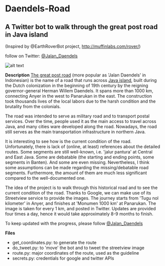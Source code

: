 # Daendels-Road
## A Twitter bot to walk through the great post road in Java island

(Inspired by @EarthRoverBot project, http://muffinlabs.com/rover/)

follow on Twitter: [@Jalan_Daendels](https://twitter.com/Jalan_Daendels)

![alt text][route_wikipedia]

**Description**
[The great post road](https://en.wikipedia.org/wiki/Great_Post_Road) (more popular as 'Jalan Daendels' in Indonesian) is the name of a road that runs across [Java island](https://en.wikipedia.org/wiki/Java), built during the Dutch colonization in the beginning of 19th century by the reigning governor-general Herman Willem Daendels. It spans more than 1000 km, connecting Anyer in the west to Panarukan in the east. The construction took thousands lives of the local labors due to the harsh condition and the brutality from the colonials.

The road was intended to serve as military road and to transport postal services. Over the time, people used it as the main access to travel across Java, and many cities ware developed along the road. Nowadays, the road still serves as the main transportation infrastructure in northern Java.

It is interesting to see how is the current condition of the road. Unfortunately, there is lack of (online, at least) references about the detailed routes. Some segments are still well-known, i.e. 'jalur pantura' at Central and East Java. Some are debatable (the starting and ending points, some segments in Banten). And some are even missing. Nevertheless, I think some assumptions can be made regarding the missing/debatable road segments. Furthermore, the amount of them are much less significant compared to the well-documented one.

The idea of the project is to walk through this historical road and to see the current condition of the road. Thanks to Google, we can make use of its Streetview service to provide the images. The journey starts from 'Tugu nol kilometer' in Anyer, and finishes at 'Monumen 1000 km' at Panarukan. The image is taken for every 1 km, and posted in Twitter. Updates are provided four times a day, hence it would take approximately 8-9 months to finish.

To keep updated with the progress, please follow [@Jalan_Daendels](https://twitter.com/Jalan_Daendels)

**Files**
- get_coordinates.py: to generate the route
- do_tweet.py: to 'move' the bot and to tweet the streetview image
- route.py: major coordinates of the route, used as the guideline
- secrets.py: credentials for google and twitter APIs


[route_wikipedia]: https://upload.wikimedia.org/wikipedia/commons/f/f7/Java_Great_Post_Road.svg "The great post road"
